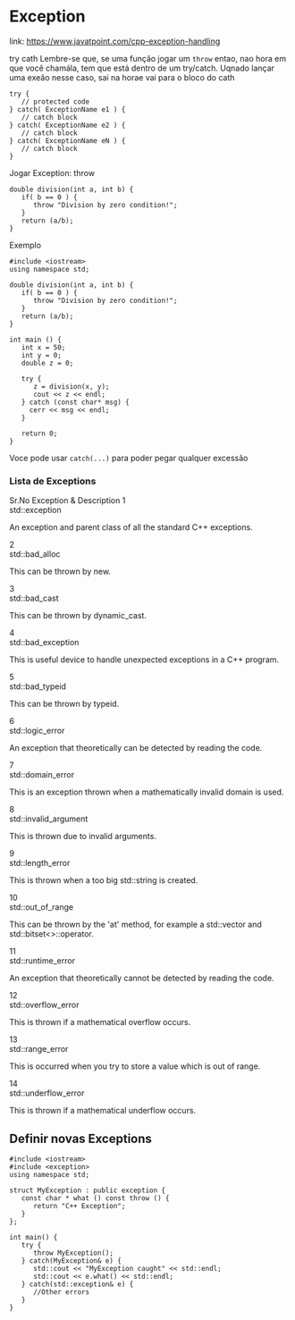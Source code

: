 # Exception

link: https://www.javatpoint.com/cpp-exception-handling

try cath
Lembre-se que, se uma funçâo jogar um `throw` entao, nao hora em que você chamála, tem que está dentro de um try/catch. Uqnado lançar uma exeâo nesse caso, sai na horae vai para o bloco do cath

```
try {
   // protected code
} catch( ExceptionName e1 ) {
   // catch block
} catch( ExceptionName e2 ) {
   // catch block
} catch( ExceptionName eN ) {
   // catch block
}
```

Jogar Exception: throw

```
double division(int a, int b) {
   if( b == 0 ) {
      throw "Division by zero condition!";
   }
   return (a/b);
}
```
Exemplo

```
#include <iostream>
using namespace std;

double division(int a, int b) {
   if( b == 0 ) {
      throw "Division by zero condition!";
   }
   return (a/b);
}

int main () {
   int x = 50;
   int y = 0;
   double z = 0;
 
   try {
      z = division(x, y);
      cout << z << endl;
   } catch (const char* msg) {
     cerr << msg << endl;
   }

   return 0;
}
```
Voce pode usar `catch(...)` para poder pegar qualquer excessão


### Lista de Exceptions

Sr.No	Exception & Description
1	
std::exception

An exception and parent class of all the standard C++ exceptions.

2	
std::bad_alloc

This can be thrown by new.

3	
std::bad_cast

This can be thrown by dynamic_cast.

4	
std::bad_exception

This is useful device to handle unexpected exceptions in a C++ program.

5	
std::bad_typeid

This can be thrown by typeid.

6	
std::logic_error

An exception that theoretically can be detected by reading the code.

7	
std::domain_error

This is an exception thrown when a mathematically invalid domain is used.

8	
std::invalid_argument

This is thrown due to invalid arguments.

9	
std::length_error

This is thrown when a too big std::string is created.

10	
std::out_of_range

This can be thrown by the 'at' method, for example a std::vector and std::bitset<>::operator[]().

11	
std::runtime_error

An exception that theoretically cannot be detected by reading the code.

12	
std::overflow_error

This is thrown if a mathematical overflow occurs.

13	
std::range_error

This is occurred when you try to store a value which is out of range.

14	
std::underflow_error

This is thrown if a mathematical underflow occurs.

## Definir novas Exceptions

```
#include <iostream>
#include <exception>
using namespace std;

struct MyException : public exception {
   const char * what () const throw () {
      return "C++ Exception";
   }
};
 
int main() {
   try {
      throw MyException();
   } catch(MyException& e) {
      std::cout << "MyException caught" << std::endl;
      std::cout << e.what() << std::endl;
   } catch(std::exception& e) {
      //Other errors
   }
}
```